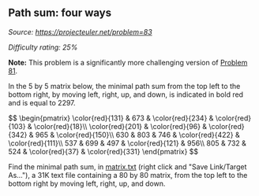 Path sum: four ways
-------------------

*Source: https://projecteuler.net/problem=83*


*Difficulty rating: 25%*

**Note:** This problem is a significantly more challenging version of
[Problem 81](problem=81).

In the 5 by 5 matrix below, the minimal path sum from the top left to
the bottom right, by moving left, right, up, and down, is indicated in
bold red and is equal to 2297.

\$\$ \\begin{pmatrix} \\color{red}{131} & 673 & \\color{red}{234} &
\\color{red}{103} & \\color{red}{18}\\\\ \\color{red}{201} &
\\color{red}{96} & \\color{red}{342} & 965 & \\color{red}{150}\\\\ 630 &
803 & 746 & \\color{red}{422} & \\color{red}{111}\\\\ 537 & 699 & 497 &
\\color{red}{121} & 956\\\\ 805 & 732 & 524 & \\color{red}{37} &
\\color{red}{331} \\end{pmatrix} \$\$

Find the minimal path sum, in
[matrix.txt](project/resources/p083_matrix.txt) (right click and "Save
Link/Target As..."), a 31K text file containing a 80 by 80 matrix, from
the top left to the bottom right by moving left, right, up, and down.
